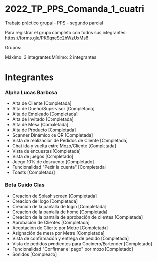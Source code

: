# 2022_TP_PPS_Comanda_1_cuatri
Trabajo práctico grupal - PPS - segundo parcial

Para registrar el grupo completo con todos sus integrantes: https://forms.gle/PK9qneSc2hWzUxMs6

Grupos:

Máximo: 3 integrantes
Mínimo: 2 integrantes

# Integrantes

### Alpha Lucas Barbosa
- Alta de Cliente [Completada]
- Alta de Dueño/Supervisor [Completada]
- Alta de Empleado [Completada]
- Alta de Invitado [Completada]
- Alta de Mesa [Completada]
- Alta de Producto [Completada]
- Scanner Dinámico de QR [Completada]
- Vista de realización de Pedidos de Cliente [Completada]
- Chat ida y vuelta entre Mozo/Cliente [Completada]
- Vista de encuestas [Completada]
- Vista de juegos [Completado]
- Juego 10% de descuento [Completado]
- Funcionalidad "Pedir la cuenta" [Completada]
- Toasts [Completada]

### Beta Guido Clas
- Creacion de Splash screen [Completada]
- Creacion del logo [Completada]
- Creacion de la pantalla de login [Completada]
- Creacion de la pantalla de home [Completada]
- Creacion de la pantalla de aprobación de clientes [Completada]
- Aprobación de Clientes [Completada]
- Aceptación de Cliente por Metre [Completada]
- Asignación de mesa por Metre [Completada]
- Vista de confirmación y entrega de pedido [Completada]
- Vista de pedidos pendientes para Cocinero/Bartender [Completado]
- Funcionalidad "Confirmar el pago" por mozo [Completado]
- Sonidos [Compleado]
